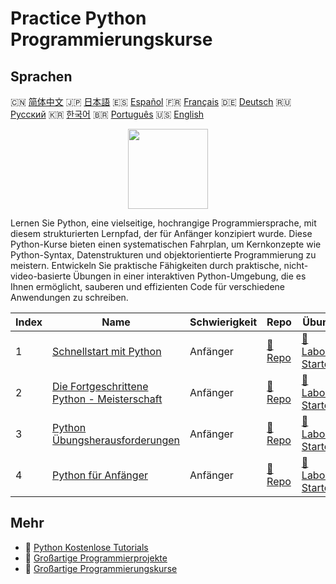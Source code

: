 # Practice Python Programmierungskurse

## Sprachen

🇨🇳 [简体中文](README_zh.md) 🇯🇵 [日本語](README_ja.md) 🇪🇸 [Español](README_es.md) 🇫🇷 [Français](README_fr.md) 🇩🇪 [Deutsch](README_de.md) 🇷🇺 [Русский](README_ru.md) 🇰🇷 [한국어](README_ko.md) 🇧🇷 [Português](README_pt.md) 🇺🇸 [English](README.md) 

<div align="center">
<img width="128px" src="https://file.labex.io/path/E4pVLzVNCjyM.png">
</div>

Lernen Sie Python, eine vielseitige, hochrangige Programmiersprache, mit diesem strukturierten Lernpfad, der für Anfänger konzipiert wurde. Diese Python-Kurse bieten einen systematischen Fahrplan, um Kernkonzepte wie Python-Syntax, Datenstrukturen und objektorientierte Programmierung zu meistern. Entwickeln Sie praktische Fähigkeiten durch praktische, nicht-video-basierte Übungen in einer interaktiven Python-Umgebung, die es Ihnen ermöglicht, sauberen und effizienten Code für verschiedene Anwendungen zu schreiben.

|   Index | Name                                                                                                   | Schwierigkeit   | Repo                                                                 | Übung                                                                       |
|---------|--------------------------------------------------------------------------------------------------------|-----------------|----------------------------------------------------------------------|-----------------------------------------------------------------------------|
|       1 | [Schnellstart mit Python](https://labex.io/de/courses/quick-start-with-python)                         | Anfänger        | [🔗 Repo](https://github.com/labex-labs/quick-start-with-python)     | [🚀 Labor Starten](https://labex.io/de/courses/quick-start-with-python)     |
|       2 | [Die Fortgeschrittene Python - Meisterschaft](https://labex.io/de/courses/the-advanced-python-mastery) | Anfänger        | [🔗 Repo](https://github.com/labex-labs/the-advanced-python-mastery) | [🚀 Labor Starten](https://labex.io/de/courses/the-advanced-python-mastery) |
|       3 | [Python Übungsherausforderungen](https://labex.io/de/courses/python-practice-challenges)               | Anfänger        | [🔗 Repo](https://github.com/labex-labs/python-practice-challenges)  | [🚀 Labor Starten](https://labex.io/de/courses/python-practice-challenges)  |
|       4 | [Python für Anfänger](https://labex.io/de/courses/python-for-beginners)                                | Anfänger        | [🔗 Repo](https://github.com/labex-labs/python-for-beginners)        | [🚀 Labor Starten](https://labex.io/de/courses/python-for-beginners)        |

## Mehr

- 🔗 [Python Kostenlose Tutorials](https://github.com/labex-labs/python-free-tutorials)
- 🔗 [Großartige Programmierprojekte](https://github.com/labex-labs/awesome-programming-projects)
- 🔗 [Großartige Programmierungskurse](https://github.com/labex-labs/awesome-programming-courses)

